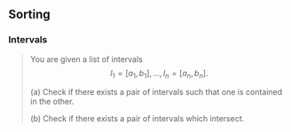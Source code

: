 ## Sorting

### Intervals

> You are given a list of intervals
> $$
> I_1 = [a_1, b_1], \dots, I_n = [a_n, b_n].
> $$
> 
> (a) Check if there exists a pair of intervals such that one is contained in the other.
> 
> (b) Check if there exists a pair of intervals which intersect.

